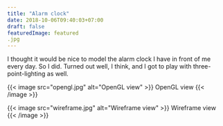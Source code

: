 ```yaml
---
title: "Alarm clock"
date: 2018-10-06T09:40:03+07:00
draft: false
featuredImage: featured
.jpg
---
```


I thought it would be nice to model the alarm clock I have in front of me every day. So I did. Turned out well, I think, and I got to play with three-point-lighting as well.

{{< image src="opengl.jpg" alt="OpenGL view" >}}
    OpenGL view
{{< /image >}}

{{< image src="wireframe.jpg" alt="Wireframe view" >}}
    Wireframe view
{{< /image >}}

